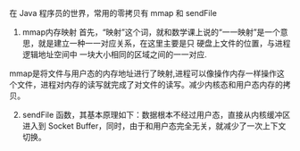在 Java 程序员的世界，常用的零拷贝有 mmap 和 sendFile


1. mmap内存映射
首先，“映射”这个词，就和数学课上说的“一一映射”是一个意思，就是建立一种一一对应关系，在这里主要是只 硬盘上文件的位置，与进程 逻辑地址空间中 一块大小相同的区域之间的一一对应.

mmap是将文件与用户态的内存地址进行了映射,进程可以像操作内存一样操作这个文件，进程对内存的读写就完成了对文件的读写。减少内核态和用户态内存的拷贝。


2. sendFile 函数，其基本原理如下：数据根本不经过用户态，直接从内核缓冲区进入到 Socket Buffer，同时，由于和用户态完全无关，就减少了一次上下文切换。